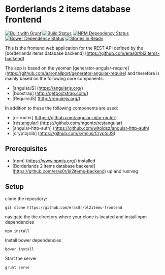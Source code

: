 # Borderlands 2 items database frontend

[![Built with Grunt](https://cdn.gruntjs.com/builtwith.png)](http://gruntjs.com/)
[![Build Status](https://travis-ci.org/eras0r/bl2items-frontend.svg?branch=master)](https://travis-ci.org/eras0r/bl2items-frontend)
[![NPM Dependency Status](https://www.versioneye.com/user/projects/5453bce722b4fb6b930000f3/badge.svg?style=flat)](https://www.versioneye.com/user/projects/5453bce722b4fb6b930000f3)
[![Bower Dependency Status](https://www.versioneye.com/user/projects/5453bce122b4fb8ffb000004/badge.svg?style=flat)](https://www.versioneye.com/user/projects/5453bce122b4fb8ffb000004)
[![Stories in Ready](https://badge.waffle.io/eras0r/bl2items-frontend.png?label=ready&title=Ready)](https://waffle.io/eras0r/bl2items-frontend)

This is the frontend web application for the REST API defined by the [borderlands items database backend] (https://github.com/eras0r/bl2items-backend).

The app is based on the yeoman [generator-angular-require] (https://github.com/aaronallport/generator-angular-require) and therefore is mainly based on the following core components:

* [angularJS] (https://angularjs.org/)
* [boostrap] (http://getbootstrap.com/)
* [RequireJS] (http://requirejs.org/)

In addition to these the following components are used:

* [ui-router] (https://github.com/angular-ui/ui-router)
* [restangular] (https://github.com/mgonto/restangular)
* [angular-http-auth] (https://github.com/witoldsz/angular-http-auth)
* [cryptojslib] (https://github.com/sytelus/CryptoJS)

## Prerequisites

* [npm] (https://www.npmjs.org/) installed
* [Borderlands 2 items database backend] (https://github.com/eras0r/bl2items-backend) up and running

## Setup

clone the repository:
```
git clone https://github.com/eras0r/bl2items-frontend
```
navigate the the directory where your clone is located and install npm dependencies
```
npm install
```
Install bower dependencies
```
bower install
```
Start the server
```
grunt serve
```
